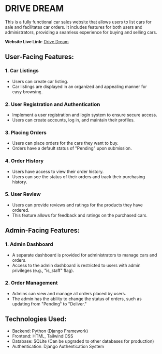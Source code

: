 # DRIVE DREAM

This is a fully functional car sales website that allows users to list cars for sale and facilitates car orders. It includes features for both users and administrators, providing a seamless experience for buying and selling cars.

**Website Live Link:** [Drive Dream](https://car-sell.onrender.com/)

## User-Facing Features:

### 1. Car Listings

- Users can create car listing.
- Car listings are displayed in an organized and appealing manner for easy browsing.

### 2. User Registration and Authentication

- Implement a user registration and login system to ensure secure access.
- Users can create accounts, log in, and maintain their profiles.

### 3. Placing Orders

- Users can place orders for the cars they want to buy.
- Orders have a default status of "Pending" upon submission.

### 4. Order History

- Users have access to view their order history.
- Users can see the status of their orders and track their purchasing history.

### 5. User Review

- Users can provide reviews and ratings for the products they have ordered.
- This feature allows for feedback and ratings on the purchased cars.

## Admin-Facing Features:

### 1. Admin Dashboard

- A separate dashboard is provided for administrators to manage cars and orders.
- Access to the admin dashboard is restricted to users with admin privileges (e.g., "is_staff" flag).

### 2. Order Management

- Admins can view and manage all orders placed by users.
- The admin has the ability to change the status of orders, such as updating from "Pending" to "Deliver."

## Technologies Used:

- Backend: Python (Django Framework)
- Frontend: HTML, Tailwind CSS
- Database: SQLite (Can be upgraded to other databases for production)
- Authentication: Django Authentication System
